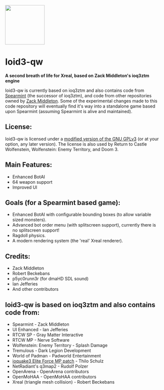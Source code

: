 <img src="https://raw.githubusercontent.com/KuehnhammerTobias/ioqw/master/misc/quakewars.png" width="128">

# Ioid3-qw 

**A second breath of life for Xreal, based on Zack Middleton's ioq3ztm engine**

Ioid3-qw is currently based on ioq3ztm and also contains code from [Spearmint](http://spearmint.pw/) (the successor of ioq3ztm), and code from other repositories owned by [Zack Middleton](https://github.com/zturtleman?tab=repositories).
Some of the experimental changes made to this code repository will eventually find it's way into a standalone game based upon Spearmint (assuming Spearmint is alive and maintained).


## License:

Ioid3-qw is licensed under a [modified version of the GNU GPLv3](COPYING.txt#L625) (or at your option, any later version). The license is also used by Return to Castle Wolfenstein, Wolfenstein: Enemy Territory, and Doom 3.


## Main Features:

  * Enhanced BotAI
  * 64 weapon support
  * Improved UI


## Goals (for a Spearmint based game):

  * Enhanced BotAI with configurable bounding boxes (to allow variable sized monsters).
  * Advanced bot order menu (with splitscreen support), currently there is no splitscreen support!
  * Ragdoll physics.
  * A modern rendering system (the 'real' Xreal renderer).


## Credits:

* Zack Middleton
* Robert Beckebans
* p5yc0runn3r (for dmaHD SDL sound)
* Ian Jefferies
* And other contributors


## Ioid3-qw is based on ioq3ztm and also contains code from:

* Spearmint - Zack Middleton
* UI Enhanced - Ian Jefferies
* RTCW SP - Gray Matter Interactive
* RTCW MP - Nerve Software
* Wolfenstein: Enemy Territory - Splash Damage
* Tremulous - Dark Legion Development
* World of Padman - Padworld Entertainment
* [ioquake3 Elite Force MP patch](http://thilo.kickchat.com/efport-progress/) - Thilo Schulz
* NetRadiant's q3map2 - Rudolf Polzer
* OpenArena - OpenArena contributors
* OpenMoHAA - OpenMoHAA contributors
* Xreal (triangle mesh collision) - Robert Beckebans
